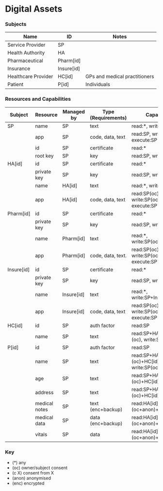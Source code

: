 Digital Assets
==============

### Subjects

Name                | ID         | Notes
--------------------|------------|------------------------------
Service Provider    | SP         |
Health Authority    | HA         |
Pharmaceutical      | Pharm[id]  |
Insurance           | Insure[id] |
Healthcare Provider | HC[id]     | GPs and medical practitioners
Patient             | P[id]      | Individuals

### Resources and Capabilities

Subject    | Resource      | Managed by | Type (Requirements) | Capabilities
-----------|---------------|------------|---------------------|------------------------------------
SP         | name          | SP         | text                | read:\*, write:SP
           | app           | SP         | code, data, text    | read:SP, write:SP, execute:SP
           | id            | SP         | certificate         | read:\*
           | root key      | SP         | key                 | read:SP, write:SP
HA[id]     | id            | SP         | certificate         | read:\*
           | private key   | SP         | key                 | read:SP, write:SP
           | name          | HA[id]     | text                | read:\*, write:SP(oc)
           | app           | HA[id]     | code, data, text    | read:SP(oc)+HA[id], write:SP(oc)+HA[id], execute:SP
Pharm[id]  | id            | SP         | certificate         | read:\*
           | private key   | SP         | key                 | read:SP, write:SP
           | name          | Pharm[id]  | text                | read:\*, write:SP(oc)+Pharm[id]
           | app           | Pharm[id]  | code, data, text.   | read:SP(oc)+Pharm[id], write:SP(oc)+Pharm[id], execute:SP
Insure[id] | id            | SP         | certificate         | read:\*
           | private key   | SP         | key                 | read:SP, write:SP
           | name          | Insure[id] | text                | read:\*, write:SP+Insure[id]
           | app           | Insure[id] | code, data, text    | read:SP(oc)+Insure[id], write:SP(oc)+Insure[id], execute:SP
HC[id]     | id            | SP         | auth factor         | read:SP
           | name          | SP         | text                | read:SP+HA(oc)+P\[id\](oc), write:SP(oc)
P[id]      | id            | SP         | auth factor         | read:SP
           | name          | SP         | text                | read:SP+HA\[id\](oc)+HC[id]+P[id], write:SP(oc)
           | age           | SP         | text                | read:SP+HA\[id\](oc)+HC[id]+P[id]
           | address       | SP         | text                | read:SP+HA\[id\](oc)+HC[id]+P[id]
           | medical notes | SP         | text (enc+backup)   | read:HA\[id\](oc+anon)+HC[id]+P[id]
           | medical data  | SP         | data (enc+backup)   | read:HA\[id\](oc+anon)+HC[id]+P[id]
           | vitals        | SP         | data                | read:HA\[id\](oc+anon)+HC[id]+P[id]

### Key

- (\*) any
- (oc) owner/subject consent
- (c X) consent from X
- (anon) anonymised
- (enc) encrypted